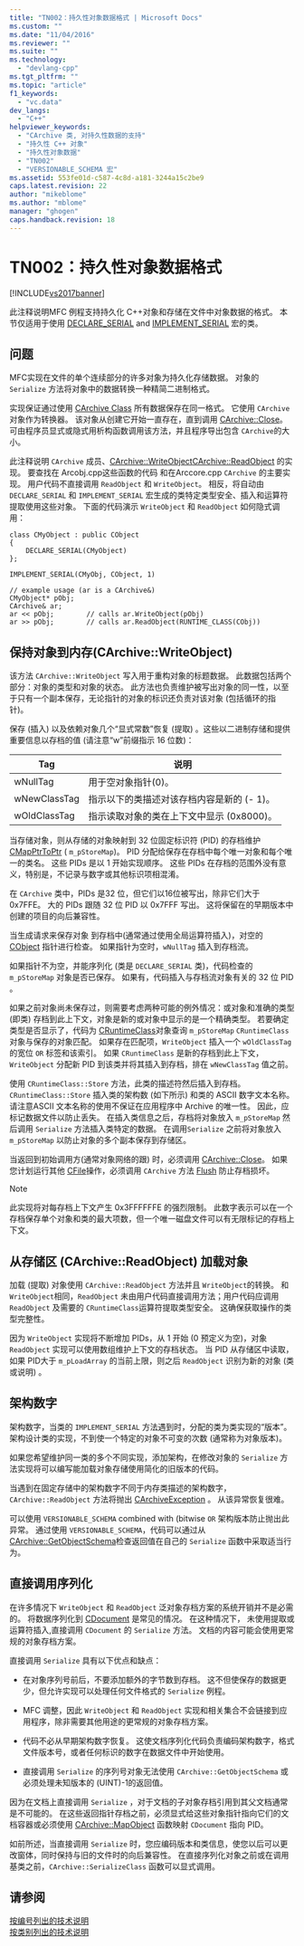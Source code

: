 ```yaml
---
title: "TN002：持久性对象数据格式 | Microsoft Docs"
ms.custom: ""
ms.date: "11/04/2016"
ms.reviewer: ""
ms.suite: ""
ms.technology: 
  - "devlang-cpp"
ms.tgt_pltfrm: ""
ms.topic: "article"
f1_keywords: 
  - "vc.data"
dev_langs: 
  - "C++"
helpviewer_keywords: 
  - "CArchive 类, 对持久性数据的支持"
  - "持久性 C++ 对象"
  - "持久性对象数据"
  - "TN002"
  - "VERSIONABLE_SCHEMA 宏"
ms.assetid: 553fe01d-c587-4c8d-a181-3244a15c2be9
caps.latest.revision: 22
author: "mikeblome"
ms.author: "mblome"
manager: "ghogen"
caps.handback.revision: 18
---
```

# TN002：持久性对象数据格式
[!INCLUDE[vs2017banner](../assembler/inline/includes/vs2017banner.md)]

此注释说明MFC 例程支持持久化 C\+\+对象和存储在文件中对象数据的格式。  本节仅适用于使用 [DECLARE\_SERIAL](../Topic/DECLARE_SERIAL.md) and [IMPLEMENT\_SERIAL](../Topic/IMPLEMENT_SERIAL.md) 宏的类。  
  
## 问题  
 MFC实现在文件的单个连续部分的许多对象为持久化存储数据。  对象的 `Serialize` 方法将对象中的数据转换一种精简二进制格式。  
  
 实现保证通过使用 [CArchive Class](../mfc/reference/carchive-class.md) 所有数据保存在同一格式。  它使用 `CArchive` 对象作为转换器。  该对象从创建它开始一直存在，直到调用 [CArchive::Close](../Topic/CArchive::Close.md)。  可由程序员显式或隐式用析构函数调用该方法，并且程序导出包含 `CArchive`的大小。  
  
 此注释说明 `CArchive` 成员、[CArchive::WriteObject](../Topic/CArchive::WriteObject.md)[CArchive::ReadObject](../Topic/CArchive::ReadObject.md) 的实现。  要查找在 Arcobj.cpp这些函数的代码 和在Arccore.cpp `CArchive` 的主要实现。  用户代码不直接调用 `ReadObject` 和 `WriteObject`。  相反，将自动由 `DECLARE_SERIAL` 和 `IMPLEMENT_SERIAL` 宏生成的类特定类型安全、插入和运算符提取使用这些对象。  下面的代码演示 `WriteObject` 和 `ReadObject` 如何隐式调用：  
  
```  
class CMyObject : public CObject  
{  
    DECLARE_SERIAL(CMyObject)  
};  
  
IMPLEMENT_SERIAL(CMyObj, CObject, 1)  
  
// example usage (ar is a CArchive&)  
CMyObject* pObj;  
CArchive& ar;  
ar << pObj;        // calls ar.WriteObject(pObj)  
ar >> pObj;        // calls ar.ReadObject(RUNTIME_CLASS(CObj))  
```  
  
## 保持对象到内存\(CArchive::WriteObject\)  
 该方法 `CArchive::WriteObject` 写入用于重构对象的标题数据。  此数据包括两个部分：对象的类型和对象的状态。  此方法也负责维护被写出对象的同一性，以至于只有一个副本保存，无论指针的对象的标识还负责对该对象 \(包括循环的指针\)。  
  
 保存 \(插入\) 以及依赖对象几个“显式常数”恢复 \(提取\) 。这些以二进制存储和提供重要信息以存档的值 \(请注意“w”前缀指示 16 位数\)：  
  
|Tag|说明|  
|---------|--------|  
|wNullTag|用于空对象指针\(0\)。|  
|wNewClassTag|指示以下的类描述对该存档内容是新的 \(\- 1\)。|  
|wOldClassTag|指示读取对象的类在上下文中显示 \(0x8000\)。|  
  
 当存储对象，则从存储的对象映射到 32 位固定标识符 \(PID\) 的存档维护 [CMapPtrToPtr](../mfc/reference/cmapptrtoptr-class.md) \( `m_pStoreMap`\)。  PID 分配给保存在存档中每个唯一对象和每个唯一的类名。  这些 PIDs 是以 1 开始实现顺序。  这些 PIDs 在存档的范围外没有意义，特别是，不记录与数字或其他标识项相混淆。  
  
 在 `CArchive` 类中，PIDs 是32 位，但它们以16位被写出，除非它们大于 0x7FFE。  大的 PIDs 跟随 32 位 PID 以 0x7FFF 写出。  这将保留在的早期版本中创建的项目的向后兼容性。  
  
 当生成请求来保存对象 到存档中\(通常通过使用全局运算符插入\)，对空的 [CObject](../mfc/reference/cobject-class.md) 指针进行检查。  如果指针为空时，`wNullTag` 插入到存档流。  
  
 如果指针不为空，并能序列化 \(类是 `DECLARE_SERIAL` 类\)，代码检查的 `m_pStoreMap` 对象是否已保存。  如果有，代码插入与存档流对象有关的 32 位 PID 。  
  
 如果之前对象尚未保存过，则需要考虑两种可能的例外情况：或对象和准确的类型 \(即类\) 存档到此上下文，对象是新的或对象中显示的是一个精确类型。  若要确定类型是否显示了，代码为 [CRuntimeClass](../mfc/reference/cruntimeclass-structure.md)对象查询 `m_pStoreMap` `CRuntimeClass` 对象与保存的对象匹配。  如果存在匹配项，`WriteObject` 插入一个 `wOldClassTag` 的宽位 `OR` 标签和该索引。  如果 `CRuntimeClass` 是新的存档到此上下文，`WriteObject` 分配新 PID 到该类并将其插入到存档，排在 `wNewClassTag` 值之前。  
  
 使用 `CRuntimeClass::Store` 方法，此类的描述符然后插入到存档。  `CRuntimeClass::Store` 插入类的架构数 \(如下所示\) 和类的 ASCII 数字文本名称。  请注意ASCII 文本名称的使用不保证在应用程序中 Archive 的唯一性。  因此，应标记数据文件以防止丢失。  在插入类信息之后，存档将对象放入 `m_pStoreMap` 然后调用 `Serialize` 方法插入类特定的数据。  在调用`Serialize` 之前将对象放入 `m_pStoreMap` 以防止对象的多个副本保存到存储区。  
  
 当返回到初始调用方\(通常对象网络的跟\) 时，必须调用 [CArchive::Close](../Topic/CArchive::Close.md)。  如果您计划运行其他 [CFile](../mfc/reference/cfile-class.md)操作，必须调用 `CArchive` 方法 [Flush](../Topic/CArchive::Flush.md) 防止存档损坏。  
  
> [!NOTE]
>  此实现将对每存档上下文产生 0x3FFFFFFE 的强烈限制。  此数字表示可以在一个存档保存单个对象和类的最大项数，但一个唯一磁盘文件可以有无限标记的存档上下文。  
  
## 从存储区 \(CArchive::ReadObject\) 加载对象  
 加载 \(提取\) 对象使用 `CArchive::ReadObject` 方法并且 `WriteObject`的转换。  和 `WriteObject`相同，`ReadObject` 未由用户代码直接调用方法；用户代码应调用 `ReadObject` 及需要的 `CRuntimeClass`运算符提取类型安全。  这确保获取操作的类型完整性。  
  
 因为 `WriteObject` 实现将不断增加 PIDs，从 1 开始 \(0 预定义为空\)，对象 `ReadObject` 实现可以使用数组维护上下文的存档状态。  当 PID 从存储区中读取，如果 PID大于 `m_pLoadArray` 的当前上限，则之后 `ReadObject` 识别为新的对象 \(类或说明\) 。  
  
## 架构数字  
 架构数字，当类的 `IMPLEMENT_SERIAL` 方法遇到时，分配的类为类实现的“版本”。  架构设计类的实现，不到使一个特定的对象不可变的次数 \(通常称为对象版本\)。  
  
 如果您希望维护同一类的多个不同实现，添加架构，在修改对象的 `Serialize` 方法实现将可以编写能加载对象存储使用简化的旧版本的代码。  
  
 当遇到在固定存储中的架构数字不同于内存类描述的架构数字，`CArchive::ReadObject` 方法将抛出 [CArchiveException](../mfc/reference/carchiveexception-class.md) 。  从该异常恢复很难。  
  
 可以使用 `VERSIONABLE_SCHEMA` combined with \(bitwise  `OR` 架构版本防止抛出此异常。  通过使用 `VERSIONABLE_SCHEMA`，代码可以通过从 [CArchive::GetObjectSchema](../Topic/CArchive::GetObjectSchema.md)检查返回值在自己的 `Serialize` 函数中采取适当行为。  
  
## 直接调用序列化  
 在许多情况下 `WriteObject` 和 `ReadObject` 泛对象存档方案的系统开销并不是必需的。  将数据序列化到 [CDocument](../mfc/reference/cdocument-class.md) 是常见的情况。  在这种情况下， 未使用提取或运算符插入,直接调用 `CDocument` 的 `Serialize` 方法。  文档的内容可能会使用更常规的对象存档方案。  
  
 直接调用 `Serialize` 具有以下优点和缺点：  
  
-   在对象序列号前后，不要添加额外的字节数到存档。  这不但使保存的数据更少，但允许实现可以处理任何文件格式的 `Serialize` 例程。  
  
-   MFC 调整，因此 `WriteObject` 和 `ReadObject` 实现和相关集合不会链接到应用程序，除非需要其他用途的更常规的对象存档方案。  
  
-   代码不必从早期架构数字恢复。  这使文档序列化代码负责编码架构数字，格式文件版本号，或者任何标识的数字在数据文件中开始使用。  
  
-   直接调用 `Serialize` 的序列号对象无法使用 `CArchive::GetObjectSchema` 或必须处理未知版本的 \(UINT\)\-1的返回值。  
  
 因为在文档上直接调用 `Serialize` ，对于文档的子对象存档引用到其父文档通常是不可能的。  在这些返回指针存档之前，必须显式给这些对象指针指向它们的文档容器或必须使用 [CArchive::MapObject](../Topic/CArchive::MapObject.md) 函数映射 `CDocument` 指向 PID。  
  
 如前所述，当直接调用 `Serialize` 时，您应编码版本和类信息，使您以后可以更改窗体，同时保持与旧的文件时的向后兼容性。  在直接序列化对象之前或在调用基类之前，`CArchive::SerializeClass` 函数可以显式调用。  
  
## 请参阅  
 [按编号列出的技术说明](../mfc/technical-notes-by-number.md)   
 [按类别列出的技术说明](../mfc/technical-notes-by-category.md)